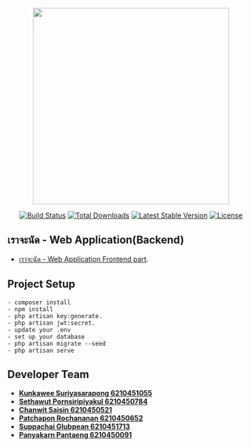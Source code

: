 <p align="center"><a href="https://laravel.com" target="_blank"><img src="https://raw.githubusercontent.com/laravel/art/master/logo-lockup/5%20SVG/2%20CMYK/1%20Full%20Color/laravel-logolockup-cmyk-red.svg" width="400"></a></p>

<p align="center">
<a href="https://travis-ci.org/laravel/framework"><img src="https://travis-ci.org/laravel/framework.svg" alt="Build Status"></a>
<a href="https://packagist.org/packages/laravel/framework"><img src="https://img.shields.io/packagist/dt/laravel/framework" alt="Total Downloads"></a>
<a href="https://packagist.org/packages/laravel/framework"><img src="https://img.shields.io/packagist/v/laravel/framework" alt="Latest Stable Version"></a>
<a href="https://packagist.org/packages/laravel/framework"><img src="https://img.shields.io/packagist/l/laravel/framework" alt="License"></a>
</p>

## เราจะนัด - Web Application(Backend)
- [เราจะนัด - Web Application Frontend part](https://github.com/testOrgWebTech/prototype-project-front).
## Project Setup
```
- composer install
- npm install
- php artisan key:generate.
- php artisan jwt:secret.
- update your .env
- set up your database
- php artisan migrate --seed
- php artisan serve
```

## Developer Team

- **[Kunkawee Suriyasarapong 6210451055](https://github.com/Gruszht6215)**
- **[Sethawut Pornsiripiyakul 6210450784](https://github.com/sethawutoff)**
- **[Chanwit Saisin 6210450521](https://github.com/ChanwitSS)**
- **[Patchapon Rochananan 6210450652](https://github.com/JimmyPatchapon)**
- **[Suppachai Glubpean 6210451713](https://github.com/suppachaidol)**
- **[Panyakarn Pantaeng 6210450091](https://github.com/lynnsentinel)**
